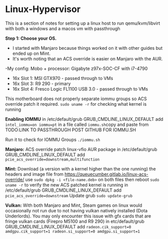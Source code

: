 # Linux-Hypervisor
This is a section of notes for setting up a linux host to run qemu/kvm/libvirt with both a windows and a macos vm with passthrough

**Step 1: Choose your OS.**
- I started with Manjaro because things worked on it with other guides but ended up on Mint.
- It's worth noting that an ACS override is easier on Manjaro with the AUR.

-My config:
Mobo + processor: Gigabyte z97x-SOC-CF with i7-4790
- 16x Slot 1: MSI GTX970 - passed through to VMs
- 16x Slot 3: R9 290 - primary
- 16x Slot 4: Fresco Logic FL1100 USB 3.0 - passed through to VMs

This motherboard does not properly separate iommu groups so ACS override patch it required.
```sudo uname -r``` for checking what kernel is running

**Enabling IOMMU** 
in /etc/default/grub GRUB_CMDLINE_LINUX_DEFAULT add ```intel_iommu=on iommu=pt```
in a file called ```iommu.sh```copy and paste from TODO:LINK TO PASSTHROUGH POST GITHUB FOR IOMMU.SH

Run it to check for IOMMU Groups ```./iommu.sh```

**Manjaro:**
ACS override patch linux-vfio AUR package
in /etc/default/grub GRUB_CMDLINE_LINUX_DEFAULT add ```pcie_acs_override=downstream,multifunction```

**Mint:**
Download (a version with a kernel higher than the one running) the headers and image file from https://queuecumber.gitlab.io/linux-acs-override/
use ```sudo dpkg -i <file-name.deb>``` on both files then reboot
```sudo uname -r``` to verify the new ACS patched kernel is running
in /etc/default/grub GRUB_CMDLINE_LINUX_DEFAULT add ```pcie_acs_override=downstream```
Update grub ```sudo update-grub```

**Vulkan:**
With both Manjaro and Mint, Steam games on linux would occasionally not run due to not having vulkan natively installed (Dota Underlords). You may only encounter this issue with gfx cards that are fringe vulkan cards (Firepro M5100 and R9 290)
in etc/default/grub GRUB_CMDLINE_LINUX_DEFAULT add ```radeon.cik_support=0 amdgpu.cik_support=1 radeon.si_support=0 amdgpu.si_support=1```



